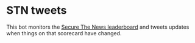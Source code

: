 # STN tweets

This bot monitors the [Secure The News leaderboard](https://securethe.news/sites/) and tweets updates when things on that scorecard have changed.
